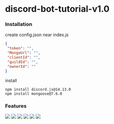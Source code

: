 # discord-bot-tutorial-v1.0

### Installation
create config.json near index.js
 ```json
{
  "token": "",
  "MongoUrl": "",
  "clientId": "",
  "guildId": "",
  "ownerId": ""
}
```

install

```
npm install discord.js@14.13.0
npm install mongoose@7.6.0
```
### Features

![](https://img.shields.io/github/stars/pandao/editor.md.svg) ![](https://img.shields.io/github/forks/pandao/editor.md.svg) ![](https://img.shields.io/github/tag/pandao/editor.md.svg) ![](https://img.shields.io/github/release/pandao/editor.md.svg) ![](https://img.shields.io/github/issues/pandao/editor.md.svg) ![](https://img.shields.io/bower/v/editor.md.svg)